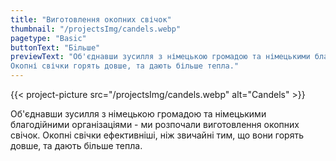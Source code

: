 ```yaml
---
title: "Виготовлення окопних свічок"
thumbnail: "/projectsImg/candels.webp"
pagetype: "Basic"
buttonText: "Бiльше"
previewText: "Об'єднавши зусилля з німецькою громадою та німецькими благодійними організаціями - ми розпочали виготовлення окопних свічок.
Окопні свічки горять довше, та дають більше тепла."
---
```


{{< project-picture src="/projectsImg/candels.webp" alt="Candels" >}}

<div class="text-center container p-6 mx-auto">
Об'єднавши зусилля з німецькою громадою та німецькими благодійними організаціями - ми розпочали виготовлення окопних свічок.
Окопні свічки ефективніші, ніж звичайні тим, що вони горять довше, та дають більше тепла.
</div>